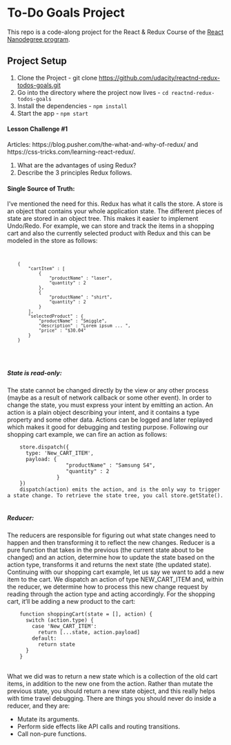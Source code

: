 # To-Do Goals Project

This repo is a code-along project for the React & Redux Course of the [React Nanodegree program](https://www.udacity.com/course/react-nanodegree--nd019).

## Project Setup

1. Clone the Project - git clone https://github.com/udacity/reactnd-redux-todos-goals.git
2. Go into the directory where the project now lives - `cd reactnd-redux-todos-goals`
3. Install the dependencies - `npm install`
4. Start the app - `npm start`

<h4>Lesson Challenge #1 </h4>
Articles: https://blog.pusher.com/the-what-and-why-of-redux/ and https://css-tricks.com/learning-react-redux/. 

1) What are the advantages of using Redux?</br>
2) Describe the 3 principles Redux follows.
<h4>Single Source of Truth:</h4> I’ve mentioned the need for this. Redux has what it calls the store. A store is an object that contains your whole application state. The different pieces of state are stored in an object tree. This makes it easier to implement Undo/Redo. For example, we can store and track the items in a shopping cart and also the currently selected product with Redux and this can be modeled in the store as follows:
<pre>
<code>
<pre class=" language-javascript"><code class=" language-javascript">    <span class="token punctuation">{</span>
        <span class="token string">"cartItem"</span> <span class="token punctuation">:</span> <span class="token punctuation">[</span>
            <span class="token punctuation">{</span>
                <span class="token string">"productName"</span> <span class="token punctuation">:</span> <span class="token string">"laser"</span><span class="token punctuation">,</span>
                <span class="token string">"quantity"</span> <span class="token punctuation">:</span> <span class="token number">2</span>
            <span class="token punctuation">}</span><span class="token punctuation">,</span>
            <span class="token punctuation">{</span>
                <span class="token string">"productName"</span> <span class="token punctuation">:</span> <span class="token string">"shirt"</span><span class="token punctuation">,</span>
                <span class="token string">"quantity"</span> <span class="token punctuation">:</span> <span class="token number">2</span>
            <span class="token punctuation">}</span>
        <span class="token punctuation">]</span><span class="token punctuation">,</span>
        <span class="token string">"selectedProduct"</span> <span class="token punctuation">:</span> <span class="token punctuation">{</span>
            <span class="token string">"productName"</span> <span class="token punctuation">:</span> <span class="token string">"Smiggle"</span><span class="token punctuation">,</span>
            <span class="token string">"description"</span> <span class="token punctuation">:</span> <span class="token string">"Lorem ipsum ... "</span><span class="token punctuation">,</span>
            <span class="token string">"price"</span> <span class="token punctuation">:</span> <span class="token string">"$30.04"</span>
        <span class="token punctuation">}</span>
    <span class="token punctuation">}</span>
</code></pre>
</code>
</pre>
<h5>State is read-only:</h5> The state cannot be changed directly by the view or any other process (maybe as a result of network callback or some other event). In order to change the state, you must express your intent by emitting an action. An action is a plain object describing your intent, and it contains a type property and some other data. Actions can be logged and later replayed which makes it good for debugging and testing purpose. Following our shopping cart example, we can fire an action as follows:
<pre>
<code class=" language-javascript">    store<span class="token punctuation">.</span><span class="token function">dispatch</span><span class="token punctuation">(</span><span class="token punctuation">{</span>
      type<span class="token punctuation">:</span> <span class="token string">'New_CART_ITEM'</span><span class="token punctuation">,</span>
      payload<span class="token punctuation">:</span> <span class="token punctuation">{</span>
                   <span class="token string">"productName"</span> <span class="token punctuation">:</span> <span class="token string">"Samsung S4"</span><span class="token punctuation">,</span>
                   <span class="token string">"quantity"</span> <span class="token punctuation">:</span> <span class="token number">2</span>
                <span class="token punctuation">}</span>
    <span class="token punctuation">}</span><span class="token punctuation">)</span>
    <span class="token function">dispatch</span><span class="token punctuation">(</span>action<span class="token punctuation">)</span> emits the action<span class="token punctuation">,</span> and is the only way to trigger a state change<span class="token punctuation">.</span> To retrieve the state tree<span class="token punctuation">,</span> you call store<span class="token punctuation">.</span><span class="token function">getState</span><span class="token punctuation">(</span><span class="token punctuation">)</span><span class="token punctuation">.</span>
</code>
</pre>
<h5>Reducer: </h5> The reducers are responsible for figuring out what state changes need to happen and then transforming it to reflect the new changes. Reducer is a pure function that takes in the previous (the current state about to be changed) and an action, determine how to update the state based on the action type, transforms it and returns the next state (the updated state). Continuing with our shopping cart example, let us say we want to add a new item to the cart. We dispatch an action of type NEW_CART_ITEM and, within the reducer, we determine how to process this new change request by reading through the action type and acting accordingly. For the shopping cart, it’ll be adding a new product to the cart:
<pre>
<code class=" language-javascript">    <span class="token keyword">function</span> <span class="token function">shoppingCart</span><span class="token punctuation">(</span>state <span class="token operator">=</span> <span class="token punctuation">[</span><span class="token punctuation">]</span><span class="token punctuation">,</span> action<span class="token punctuation">)</span> <span class="token punctuation">{</span>
      <span class="token keyword">switch</span> <span class="token punctuation">(</span>action<span class="token punctuation">.</span>type<span class="token punctuation">)</span> <span class="token punctuation">{</span>
        <span class="token keyword">case</span> <span class="token string">'New_CART_ITEM'</span><span class="token punctuation">:</span>
          <span class="token keyword">return</span> <span class="token punctuation">[</span><span class="token punctuation">.</span><span class="token punctuation">.</span><span class="token punctuation">.</span>state<span class="token punctuation">,</span> action<span class="token punctuation">.</span>payload<span class="token punctuation">]</span>
        <span class="token keyword">default</span><span class="token punctuation">:</span>
          <span class="token keyword">return</span> state
      <span class="token punctuation">}</span>
    <span class="token punctuation">}</span>
</code>
</pre>
What we did was to return a new state which is a collection of the old cart items, in addition to the new one from the action. Rather than mutate the previous state, you should return a new state object, and this really helps with time travel debugging. There are things you should never do inside a reducer, and they are:
<ul>
<li>Mutate its arguments.</li>
<li>Perform side effects like API calls and routing transitions.</li>
<li>Call non-pure functions.</li>
</ul>
